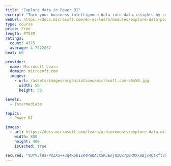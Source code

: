 ```yaml
---
title: "Explore data in Power BI"
excerpt: "Turn your business intelligence data into data insights by creating and configuring Power BI dashboards."
webUrl: https://docs.microsoft.com/en-us/learn/modules/explore-data-power-bi/
type: course
price: Free
length: PT53M
ratings:
  count: 4375
  average: 4.7222857
heat: 60

provider:
  name: Microsoft Learn
  domain: microsoft.com
  images:
    - url: /assets/images/organizations/microsoft.com-50x50.jpg
      width: 50
      height: 50

levels:
  - Intermediate

topics:
  - Power BI

images:
  - url: https://docs.microsoft.com/learn/achievements/explore-data-with-power-bi-desktop-social.png
    width: 800
    height: 400
    isCached: true

secured: "VUYVvl9a/PXZXo++3q4Rph1ZR4PWQAcX5K3EnjQIUx7pBRMXxUBjc4OtRft2XxswWy5MAQacVgW7I3wpLMSo40Xc/if9Oj/9kivGKSZ2TJYYooxyRVGn2pQ3WyA+KvuK6CWAUo/CWT1sIO0Y/TrH+54RhhR+9ApTj2JfHJuhG5aJnXz/F8Yj8M1LGSxhUYpzZolINvWXOyNQrCi4msHOmxi3yWrXUdpgiIRW7d3KyjfeyO+3CL7UR1LLbn6i7Z+rdNcL8Adzdnca2jeevE142BKEGvQSd30BNeg8OKgIzpbRWxsEQo2SqDqE+tafk96oESQtVbSJt1GIbo1clw0sOZdLIlsvgkkq8+oJRFWoIyyJ8LyB54EyhLpO5wIDm/1i13pHkbnC3H97KkdoTRTPQuaIXC5Pn8LdbAD9gQZ3tUY=;sSDiO7iK4zBJTi939fEOBA=="
---
```


